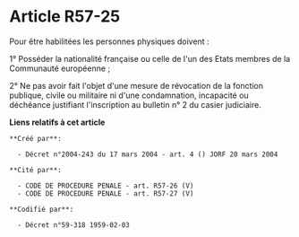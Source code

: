 # Article R57-25

Pour être habilitées les personnes physiques doivent :

1° Posséder la nationalité française ou celle de l'un des Etats membres de la Communauté européenne ;

2° Ne pas avoir fait l'objet d'une mesure de révocation de la fonction publique, civile ou militaire ni d'une condamnation,
incapacité ou déchéance justifiant l'inscription au bulletin n° 2 du casier judiciaire.

**Liens relatifs à cet article**

	**Créé par**:

	  - Décret n°2004-243 du 17 mars 2004 - art. 4 () JORF 20 mars 2004

	**Cité par**:

	  - CODE DE PROCEDURE PENALE - art. R57-26 (V)
	  - CODE DE PROCEDURE PENALE - art. R57-27 (V)

	**Codifié par**:

	  - Décret n°59-318 1959-02-03
